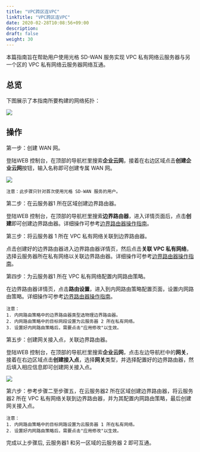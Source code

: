 ```yaml
---
title: "VPC跨区连VPC"
linkTitle: "VPC跨区连VPC"
date: 2020-02-28T10:08:56+09:00
description:
draft: false
weight: 30
---
```


本篇指南旨在帮助用户使用光格 SD-WAN 服务实现 VPC 私有网络云服务器与另一个区的 VPC 私有网络云服务器网络互通。 

## 总览

下图展示了本指南所要构建的网络拓扑：

![](../../_images/vpc_connect_vpc_topology.png)

## 操作

第一步：创建 WAN 网。


登陆WEB 控制台，在顶部的导航栏里搜索**企业云网**，接着在右边区域点击**创建企业云网**按钮，输入名称即可创建专属 WAN 网。

![](../../_images/create_wan_net.png)

    注意：此步骤只针对首次使用光格 SD-WAN 服务的用户。

第二步：在云服务器1 所在区域创建边界路由器。


登陆WEB 控制台，在顶部的导航栏里搜索**边界路由器**，进入详情页面后，点击**创建**即可创建边界路由器。详细操作可参考[边界路由器操作指南](../../../../../network/border_router/manual/border_user_guide)。

第三步：将云服务器 1 所在 VPC 私有网络关联到边界路由器。


点击创建好的边界路由器进入边界路由器详情页，然后点击**关联 VPC 私有网络**，选择云服务器所在私有网络以关联边界路由器。详细操作可参考[边界路由器操作指南](../../../../../network/border_router/manual/border_user_guide)。

第四步：为云服务器1 所在 VPC 私有网络配置内网路由策略。


在边界路由器详情页，点击**路由设置**，进入到内网路由策略配置页面，设置内网路由策略。详细操作可参考[边界路由器操作指南](../../../../../network/border_router/manual/border_user_guide)。

    注意：
    1. 内网路由策略中的边界路由器类型选物理边界路由器。
    2. 内网路由策略中的目标网段设置为云服务器 2 所在私有网络。
    3. 设置好内网路由策略后，需要点击"应用修改"以生效。

第五步：创建网关接入点，关联边界路由器。

登陆WEB 控制台，在顶部的导航栏里搜索**企业云网**，点击左边导航栏中的**网关**，接着在右边区域点击**创建接入点**，选择**网关**类型，并选择配置好的边界路由器，然后填入相应信息即可创建网关接入点。

![](../../_images/create_vpc_wan_access.png)

第六步：参考步骤二至步骤五，在云服务器2 所在区域创建边界路由器，将云服务器2 所在 VPC 私有网络关联到边界路由器，并为其配置内网路由策略，最后创建网关接入点。

    注意：
    1. 内网路由策略中的目标网路设置为云服务器 1 所在私有网络。
    2. 设置好内网路由策略后，需要点击"应用修改"以生效。

完成以上步骤后, 云服务器1 和另一区域的云服务器 2 即可互通。
